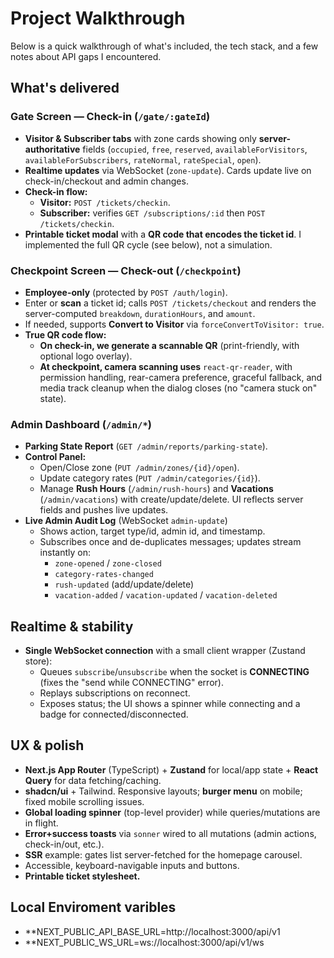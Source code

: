 # Project Walkthrough

Below is a quick walkthrough of what's included, the tech stack, and a few notes about API gaps I encountered.

## What's delivered

### Gate Screen — Check-in (`/gate/:gateId`)

- **Visitor & Subscriber tabs** with zone cards showing only **server-authoritative** fields (`occupied`, `free`, `reserved`, `availableForVisitors`, `availableForSubscribers`, `rateNormal`, `rateSpecial`, `open`).
- **Realtime updates** via WebSocket (`zone-update`). Cards update live on check-in/checkout and admin changes.
- **Check-in flow:**
  - **Visitor:** `POST /tickets/checkin`.
  - **Subscriber:** verifies `GET /subscriptions/:id` then `POST /tickets/checkin`.
- **Printable ticket modal** with a **QR code that encodes the ticket id**. I implemented the full QR cycle (see below), not a simulation.

### Checkpoint Screen — Check-out (`/checkpoint`)

- **Employee-only** (protected by `POST /auth/login`).
- Enter or **scan** a ticket id; calls `POST /tickets/checkout` and renders the server-computed `breakdown`, `durationHours`, and `amount`.
- If needed, supports **Convert to Visitor** via `forceConvertToVisitor: true`.
- **True QR code flow:**
  - **On check-in, we generate a scannable QR** (print-friendly, with optional logo overlay).
  - **At checkpoint, camera scanning uses** `react-qr-reader`, with permission handling, rear-camera preference, graceful fallback, and media track cleanup when the dialog closes (no "camera stuck on" state).

### Admin Dashboard (`/admin/*`)

- **Parking State Report** (`GET /admin/reports/parking-state`).
- **Control Panel:**
  - Open/Close zone (`PUT /admin/zones/{id}/open`).
  - Update category rates (`PUT /admin/categories/{id}`).
  - Manage **Rush Hours** (`/admin/rush-hours`) and **Vacations** (`/admin/vacations`) with create/update/delete. UI reflects server fields and pushes live updates.
- **Live Admin Audit Log** (WebSocket `admin-update`)
  - Shows action, target type/id, admin id, and timestamp.
  - Subscribes once and de-duplicates messages; updates stream instantly on:
    - `zone-opened` / `zone-closed`
    - `category-rates-changed`
    - `rush-updated` (add/update/delete)
    - `vacation-added` / `vacation-updated` / `vacation-deleted`

## Realtime & stability

- **Single WebSocket connection** with a small client wrapper (Zustand store):
  - Queues `subscribe`/`unsubscribe` when the socket is **CONNECTING** (fixes the "send while CONNECTING" error).
  - Replays subscriptions on reconnect.
  - Exposes status; the UI shows a spinner while connecting and a badge for connected/disconnected.

## UX & polish

- **Next.js App Router** (TypeScript) + **Zustand** for local/app state + **React Query** for data fetching/caching.
- **shadcn/ui** + Tailwind. Responsive layouts; **burger menu** on mobile; fixed mobile scrolling issues.
- **Global loading spinner** (top-level provider) while queries/mutations are in flight.
- **Error+success toasts** via `sonner` wired to all mutations (admin actions, check-in/out, etc.).
- **SSR** example: gates list server-fetched for the homepage carousel.
- Accessible, keyboard-navigable inputs and buttons.
- **Printable ticket stylesheet.**

## Local Enviroment varibles

- \*\*NEXT_PUBLIC_API_BASE_URL=http://localhost:3000/api/v1
- \*\*NEXT_PUBLIC_WS_URL=ws://localhost:3000/api/v1/ws
